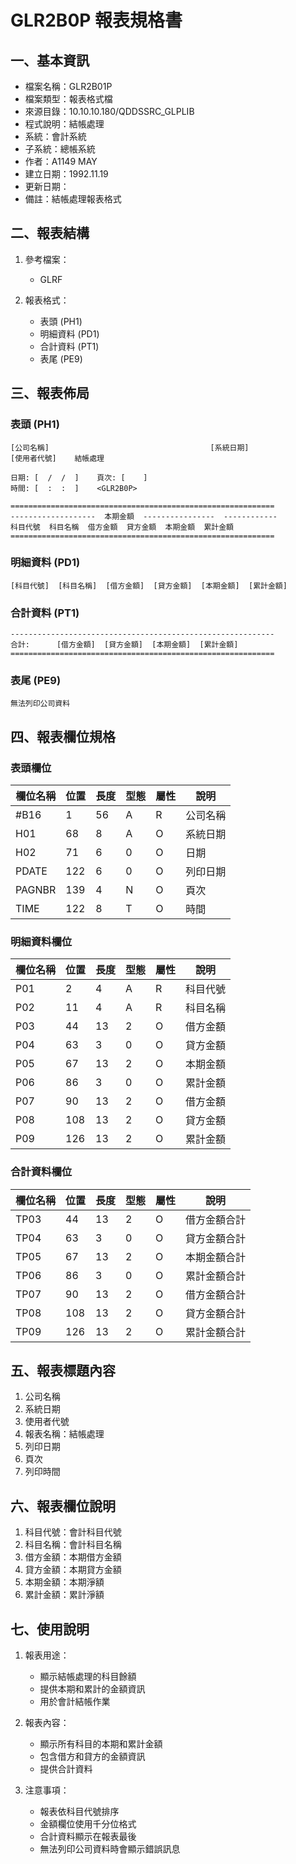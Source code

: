 # GLR2B0P 報表規格書

## 一、基本資訊
- 檔案名稱：GLR2B01P
- 檔案類型：報表格式檔
- 來源目錄：10.10.10.180/QDDSSRC_GLPLIB
- 程式說明：結帳處理
- 系統：會計系統
- 子系統：總帳系統
- 作者：A1149 MAY
- 建立日期：1992.11.19
- 更新日期：
- 備註：結帳處理報表格式

## 二、報表結構
1. 參考檔案：
   - GLRF

2. 報表格式：
   - 表頭 (PH1)
   - 明細資料 (PD1)
   - 合計資料 (PT1)
   - 表尾 (PE9)

## 三、報表佈局

### 表頭 (PH1)
```
[公司名稱]                                    [系統日期]
[使用者代號]    結帳處理

日期: [  /  /  ]    頁次: [    ]
時間: [  :  :  ]    <GLR2B0P>

===========================================================
-------------------  本期金額  ----------------  ------------
科目代號  科目名稱  借方金額  貸方金額  本期金額  累計金額
===========================================================
```

### 明細資料 (PD1)
```
[科目代號]  [科目名稱]  [借方金額]  [貸方金額]  [本期金額]  [累計金額]
```

### 合計資料 (PT1)
```
-----------------------------------------------------------
合計:      [借方金額]  [貸方金額]  [本期金額]  [累計金額]
===========================================================
```

### 表尾 (PE9)
```
無法列印公司資料
```

## 四、報表欄位規格

### 表頭欄位
| 欄位名稱 | 位置 | 長度 | 型態 | 屬性 | 說明 |
|---------|------|------|------|------|------|
| #B16 | 1 | 56 | A | R | 公司名稱 |
| H01 | 68 | 8 | A | O | 系統日期 |
| H02 | 71 | 6 | 0 | O | 日期 |
| PDATE | 122 | 6 | 0 | O | 列印日期 |
| PAGNBR | 139 | 4 | N | O | 頁次 |
| TIME | 122 | 8 | T | O | 時間 |

### 明細資料欄位
| 欄位名稱 | 位置 | 長度 | 型態 | 屬性 | 說明 |
|---------|------|------|------|------|------|
| P01 | 2 | 4 | A | R | 科目代號 |
| P02 | 11 | 4 | A | R | 科目名稱 |
| P03 | 44 | 13 | 2 | O | 借方金額 |
| P04 | 63 | 3 | 0 | O | 貸方金額 |
| P05 | 67 | 13 | 2 | O | 本期金額 |
| P06 | 86 | 3 | 0 | O | 累計金額 |
| P07 | 90 | 13 | 2 | O | 借方金額 |
| P08 | 108 | 13 | 2 | O | 貸方金額 |
| P09 | 126 | 13 | 2 | O | 累計金額 |

### 合計資料欄位
| 欄位名稱 | 位置 | 長度 | 型態 | 屬性 | 說明 |
|---------|------|------|------|------|------|
| TP03 | 44 | 13 | 2 | O | 借方金額合計 |
| TP04 | 63 | 3 | 0 | O | 貸方金額合計 |
| TP05 | 67 | 13 | 2 | O | 本期金額合計 |
| TP06 | 86 | 3 | 0 | O | 累計金額合計 |
| TP07 | 90 | 13 | 2 | O | 借方金額合計 |
| TP08 | 108 | 13 | 2 | O | 貸方金額合計 |
| TP09 | 126 | 13 | 2 | O | 累計金額合計 |

## 五、報表標題內容
1. 公司名稱
2. 系統日期
3. 使用者代號
4. 報表名稱：結帳處理
5. 列印日期
6. 頁次
7. 列印時間

## 六、報表欄位說明
1. 科目代號：會計科目代號
2. 科目名稱：會計科目名稱
3. 借方金額：本期借方金額
4. 貸方金額：本期貸方金額
5. 本期金額：本期淨額
6. 累計金額：累計淨額

## 七、使用說明
1. 報表用途：
   - 顯示結帳處理的科目餘額
   - 提供本期和累計的金額資訊
   - 用於會計結帳作業

2. 報表內容：
   - 顯示所有科目的本期和累計金額
   - 包含借方和貸方的金額資訊
   - 提供合計資料

3. 注意事項：
   - 報表依科目代號排序
   - 金額欄位使用千分位格式
   - 合計資料顯示在報表最後
   - 無法列印公司資料時會顯示錯誤訊息 